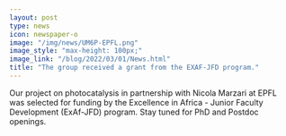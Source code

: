 ```yaml
---
layout: post
type: news
icon: newspaper-o
image: "/img/news/UM6P-EPFL.png" 
image_style: "max-height: 100px;"
image_link: "/blog/2022/03/01/News.html"
title: "The group received a grant from the EXAF-JFD program."
---
```


Our project on photocatalysis in partnership with Nicola Marzari at EPFL was selected for funding by the Excellence in Africa - Junior Faculty Development (ExAf-JFD) program. Stay tuned for PhD and Postdoc openings.
